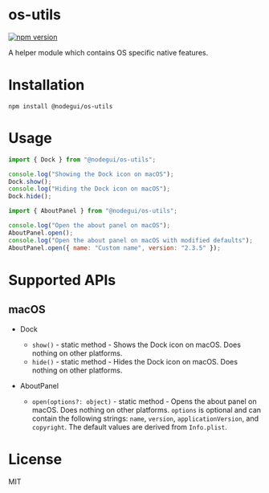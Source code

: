 # os-utils

[![npm version](https://img.shields.io/npm/v/@nodegui/os-utils.svg)](https://www.npmjs.com/package/@nodegui/os-utils)

A helper module which contains OS specific native features.

# Installation

```
npm install @nodegui/os-utils
```

# Usage

```js
import { Dock } from "@nodegui/os-utils";

console.log("Showing the Dock icon on macOS");
Dock.show();
console.log("Hiding the Dock icon on macOS");
Dock.hide();
```
```js
import { AboutPanel } from "@nodegui/os-utils";

console.log("Open the about panel on macOS");
AboutPanel.open();
console.log("Open the about panel on macOS with modified defaults");
AboutPanel.open({ name: "Custom name", version: "2.3.5" });
```

# Supported APIs

## macOS

- Dock
  - `show()` - static method - Shows the Dock icon on macOS. Does nothing on other platforms.
  - `hide()` - static method - Hides the Dock icon on macOS. Does nothing on other platforms.

- AboutPanel
  - `open(options?: object)` - static method - Opens the about panel on macOS. Does nothing on other platforms. `options` is optional and can contain the following strings: `name`, `version`, `applicationVersion`, and `copyright`. The default values are derived from `Info.plist`.

# License

MIT
